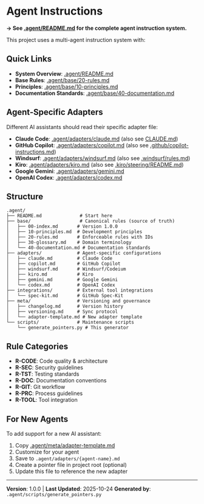 # Agent Instructions

**→ See [.agent/README.md](.agent/README.md) for the complete agent instruction system.**

This project uses a multi-agent instruction system with:

## Quick Links

- **System Overview**: [.agent/README.md](.agent/README.md)
- **Base Rules**: [.agent/base/20-rules.md](.agent/base/20-rules.md)
- **Principles**: [.agent/base/10-principles.md](.agent/base/10-principles.md)
- **Documentation Standards**: [.agent/base/40-documentation.md](.agent/base/40-documentation.md)

## Agent-Specific Adapters

Different AI assistants should read their specific adapter file:

- **Claude Code**: [.agent/adapters/claude.md](.agent/adapters/claude.md) (also see [CLAUDE.md](CLAUDE.md))
- **GitHub Copilot**: [.agent/adapters/copilot.md](.agent/adapters/copilot.md) (also see [.github/copilot-instructions.md](.github/copilot-instructions.md))
- **Windsurf**: [.agent/adapters/windsurf.md](.agent/adapters/windsurf.md) (also see [.windsurf/rules.md](.windsurf/rules.md))
- **Kiro**: [.agent/adapters/kiro.md](.agent/adapters/kiro.md) (also see [.kiro/steering/README.md](.kiro/steering/README.md))
- **Google Gemini**: [.agent/adapters/gemini.md](.agent/adapters/gemini.md)
- **OpenAI Codex**: [.agent/adapters/codex.md](.agent/adapters/codex.md)

## Structure

```
.agent/
├── README.md              # Start here
├── base/                  # Canonical rules (source of truth)
│   ├── 00-index.md       # Version 1.0.0
│   ├── 10-principles.md  # Development principles
│   ├── 20-rules.md       # Enforceable rules with IDs
│   ├── 30-glossary.md    # Domain terminology
│   └── 40-documentation.md # Documentation standards
├── adapters/             # Agent-specific configurations
│   ├── claude.md         # Claude Code
│   ├── copilot.md        # GitHub Copilot
│   ├── windsurf.md       # Windsurf/Codeium
│   ├── kiro.md           # Kiro
│   ├── gemini.md         # Google Gemini
│   └── codex.md          # OpenAI Codex
├── integrations/         # External tool integrations
│   └── spec-kit.md       # GitHub Spec-Kit
├── meta/                 # Versioning and governance
│   ├── changelog.md      # Version history
│   ├── versioning.md     # Sync protocol
│   └── adapter-template.md # New adapter template
└── scripts/              # Maintenance scripts
    └── generate_pointers.py # This generator
```

## Rule Categories

- **R-CODE**: Code quality & architecture
- **R-SEC**: Security guidelines
- **R-TST**: Testing standards
- **R-DOC**: Documentation conventions
- **R-GIT**: Git workflow
- **R-PRC**: Process guidelines
- **R-TOOL**: Tool integration

## For New Agents

To add support for a new AI assistant:

1. Copy [.agent/meta/adapter-template.md](.agent/meta/adapter-template.md)
2. Customize for your agent
3. Save to `.agent/adapters/{agent-name}.md`
4. Create a pointer file in project root (optional)
5. Update this file to reference the new adapter

---

**Version**: 1.0.0 | **Last Updated**: 2025-10-24
**Generated by**: `.agent/scripts/generate_pointers.py`

